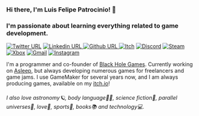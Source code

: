 
### Hi there, I'm Luis Felipe Patrocinio! 👋
### I'm passionate about learning everything related to game development. 
[![Twitter URL](https://img.shields.io/twitter/url/https/twitter.com/patrocinioluisf.svg??style=flat&label=%20%40patrocinioluisf)](https://twitter.com/patrocinioluisf) [![Linkedin URL](https://img.shields.io/badge/-luisfpatrocinio-blue?style=flat&logo=Linkedin&logoColor=white&link=https://www.linkedin.com/in/luisfpatrocinio/)
](https://linkedin.com/in/luisfpatrocinio/) [![Github URL](https://img.shields.io/badge/GitHub-100000?style=flat&logo=github&logoColor=white
)
](https://github.com/luisfpatrocinio/) [![Itch](https://img.shields.io/badge/Itch.io-FA5C5C?style=flat&logo=itchdotio&logoColor=white)](https://patrocinioluisf.itch.io) [![Discord](https://img.shields.io/badge/Discord-5865F2?style=flat&logo=discord&logoColor=white
)](https://discordapp.com/users/256614318571782154/) [![Steam](https://img.shields.io/badge/Steam-000000?style=flat&logo=steam&logoColor=white
)](https://steamcommunity.com/id/patrocinioluisf/) [![Xbox](https://img.shields.io/badge/Xbox-107C10?style=flat&logo=xbox&logoColor=white
)](https://account.xbox.com/en-US/Profile?gamerTag=&csrf=A2O0H-OOP2hz1Jpr4auTfGnnWbWZDuWEbSW3ddTeT9sVQugxfqVdJH4lDXuPKlqZkZCLRze-bTTEWF2HzYZ8nBVzNVc1) [![Gmail](https://img.shields.io/badge/Gmail-D14836?style=flat&logo=gmail&logoColor=white
)](mailto:patrocinioluisf@gmail.com) [![Instagram](https://img.shields.io/badge/Instagram-E4405F?style=flat&logo=instagram&logoColor=white
)](https://www.instagram.com/luisf.patrocinio/)

I'm a programmer and co-founder of [Black Hole Games][bhgwebsite]. Currently working on [Asleep][asleepwebsite], but always developing numerous games for freelancers and game jams.
I use GameMaker for several years now, and I am always producing games, available on my [itch.io][itchiolink]!
###### I also love astronomy🪐, body language🧘‍♂️, science fiction🧬, parallel universes🌌, love💞, sports🏐, books📚 and technology💻.

[bhgwebsite]: https://www.blackhole.games/
[asleepwebsite]: http://bit.ly/AsleepSteam
[twitterlink]: https://twitter.com/patrocinioluisf
[instagramlink]: https://www.instagram.com/luisf.patrocinio/
[discordlink]: https://discordapp.com/users/256614318571782154/
[bhgdiscordlink]: https://discord.gg/Y9zTPXpdw9
[itchiolink]: https://patrocinioluisf.itch.io

